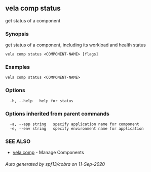 ## vela comp status

get status of a component

### Synopsis

get status of a component, including its workload and health status

```
vela comp status <COMPONENT-NAME> [flags]
```

### Examples

```
vela comp status <COMPONENT-NAME>
```

### Options

```
  -h, --help   help for status
```

### Options inherited from parent commands

```
  -a, --app string   specify application name for component
  -e, --env string   specify environment name for application
```

### SEE ALSO

* [vela comp](vela_comp.md)	 - Manage Components

###### Auto generated by spf13/cobra on 11-Sep-2020
